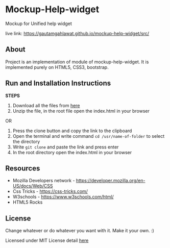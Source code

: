 # Mockup-Help-widget

Mockup for Unified help widget

live link: https://gautamgahlawat.github.io/mockup-help-widget/src/

## About

Project is an implementation of module of mockup-help-widget. It is implemented purely on HTML5, CSS3, bootstrap.

## Run and Installation Instructions

**STEPS**

1. Download all the files from [here](https://github.com/gautamgahlawat/mockup-help-widget/archive/master.zip)
2. Unzip the file, in the root file open the index.html in your browser

OR

1. Press the clone button and copy the link to the clipboard
2. Open the terminal and write command `cd /usr/name-of-folder` to select the directory
3. Write `git clone` and paste the link and press enter
4. In the root directory open the index.html in your browser

## Resources

- Mozilla Developers network - https://developer.mozilla.org/en-US/docs/Web/CSS
- Css Tricks - https://css-tricks.com/
- W3schools - https://www.w3schools.com/html/
- HTML5 Rocks

## License

Change whatever or do whatever you want with it. Make it your own. :)

Licensed under MIT License detail [here](https://github.com/gautamgahlawat/mockup-help-widget/blob/master/LICENSE)